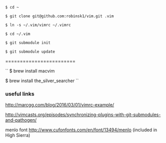 ```
$ cd ~

$ git clone git@github.com:robinsk1/vim.git .vim

$ ln -s ~/.vim/vimrc ~/.vimrc

$ cd ~/.vim

$ git submodule init

$ git submodule update
```
========================

``
$ brew install macvim

$ brew install the_silver_searcher
``
### useful links

http://marcgg.com/blog/2016/03/01/vimrc-example/

http://vimcasts.org/episodes/synchronizing-plugins-with-git-submodules-and-pathogen/

menlo font http://www.cufonfonts.com/en/font/13494/menlo (included in High Sierra)
